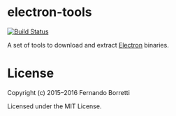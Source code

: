 # electron-tools

[![Build Status](https://travis-ci.org/ceramic/electron-tools.svg?branch=master)](https://travis-ci.org/ceramic/electron-tools)

A set of tools to download and extract [Electron][electron] binaries.

[electron]: http://electron.atom.io/

# License

Copyright (c) 2015–2016 Fernando Borretti

Licensed under the MIT License.
